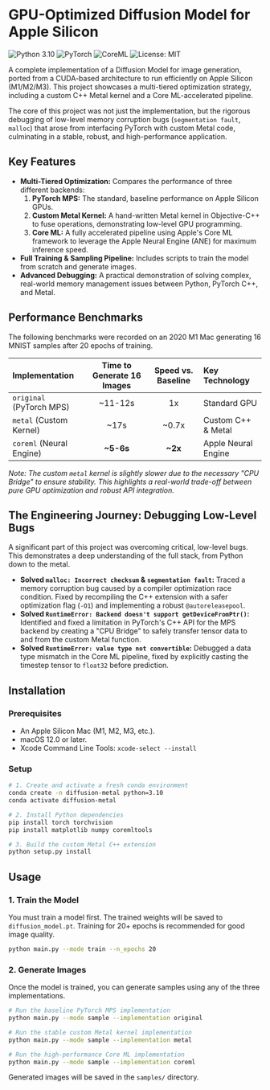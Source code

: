 # GPU-Optimized Diffusion Model for Apple Silicon

![Python 3.10](https://img.shields.io/badge/python-3.10-blue.svg)
![PyTorch](https://img.shields.io/badge/PyTorch-ee4c2c?logo=pytorch&logoColor=white)
![CoreML](https://img.shields.io/badge/CoreML-black?logo=apple&logoColor=white)
![License: MIT](https://img.shields.io/badge/License-MIT-yellow.svg)

A complete implementation of a Diffusion Model for image generation, ported from a CUDA-based architecture to run efficiently on Apple Silicon (M1/M2/M3). This project showcases a multi-tiered optimization strategy, including a custom C++ Metal kernel and a Core ML-accelerated pipeline.

The core of this project was not just the implementation, but the rigorous debugging of low-level memory corruption bugs (`segmentation fault`, `malloc`) that arose from interfacing PyTorch with custom Metal code, culminating in a stable, robust, and high-performance application.

## Key Features

-   **Multi-Tiered Optimization:** Compares the performance of three different backends:
    1.  **PyTorch MPS:** The standard, baseline performance on Apple Silicon GPUs.
    2.  **Custom Metal Kernel:** A hand-written Metal kernel in Objective-C++ to fuse operations, demonstrating low-level GPU programming.
    3.  **Core ML:** A fully accelerated pipeline using Apple's Core ML framework to leverage the Apple Neural Engine (ANE) for maximum inference speed.
-   **Full Training & Sampling Pipeline:** Includes scripts to train the model from scratch and generate images.
-   **Advanced Debugging:** A practical demonstration of solving complex, real-world memory management issues between Python, PyTorch C++, and Metal.

## Performance Benchmarks

The following benchmarks were recorded on an 2020 M1 Mac generating 16 MNIST samples after 20 epochs of training.

| Implementation | Time to Generate 16 Images | Speed vs. Baseline | Key Technology |
| :--- | :---: | :---: | :--- |
| `original` (PyTorch MPS) | ~11-12s | 1x | Standard GPU |
| `metal` (Custom Kernel) | ~17s | ~0.7x | Custom C++ & Metal |
| `coreml` (Neural Engine) | **~5-6s** | **~2x** | Apple Neural Engine |

*Note: The custom `metal` kernel is slightly slower due to the necessary "CPU Bridge" to ensure stability. This highlights a real-world trade-off between pure GPU optimization and robust API integration.*

## The Engineering Journey: Debugging Low-Level Bugs

A significant part of this project was overcoming critical, low-level bugs. This demonstrates a deep understanding of the full stack, from Python down to the metal.

-   **Solved `malloc: Incorrect checksum` & `segmentation fault`:** Traced a memory corruption bug caused by a compiler optimization race condition. Fixed by recompiling the C++ extension with a safer optimization flag (`-O1`) and implementing a robust `@autoreleasepool`.
-   **Solved `RuntimeError: Backend doesn't support getDeviceFromPtr()`:** Identified and fixed a limitation in PyTorch's C++ API for the MPS backend by creating a "CPU Bridge" to safely transfer tensor data to and from the custom Metal function.
-   **Solved `RuntimeError: value type not convertible`:** Debugged a data type mismatch in the Core ML pipeline, fixed by explicitly casting the timestep tensor to `float32` before prediction.

## Installation

### Prerequisites

-   An Apple Silicon Mac (M1, M2, M3, etc.).
-   macOS 12.0 or later.
-   Xcode Command Line Tools: `xcode-select --install`

### Setup

```bash
# 1. Create and activate a fresh conda environment
conda create -n diffusion-metal python=3.10
conda activate diffusion-metal

# 2. Install Python dependencies
pip install torch torchvision
pip install matplotlib numpy coremltools

# 3. Build the custom Metal C++ extension
python setup.py install
```

## Usage

### 1. Train the Model

You must train a model first. The trained weights will be saved to `diffusion_model.pt`. Training for 20+ epochs is recommended for good image quality.

```bash
python main.py --mode train --n_epochs 20
```

### 2. Generate Images

Once the model is trained, you can generate samples using any of the three implementations.

```bash
# Run the baseline PyTorch MPS implementation
python main.py --mode sample --implementation original

# Run the stable custom Metal kernel implementation
python main.py --mode sample --implementation metal

# Run the high-performance Core ML implementation
python main.py --mode sample --implementation coreml
```
Generated images will be saved in the `samples/` directory.
